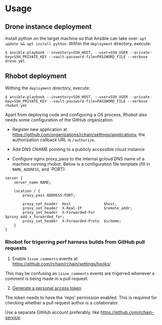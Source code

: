# Usage
## Drone instance deployment

Install python on the target machine so that Ansible can take over: `apt
update && apt install python`.  Within the `deployment` directory, execute:

    $ ansible-playbook --inventory=SSH_HOST, --user=SSH_USER --private-key=SSH_PRIVATE_KEY --vault-password-file=PASSWORD_FILE --verbose drone.yml

## Rhobot deployment

Withing the `deployment` directory, execute:

    $ ansible-playbook --inventory=SSH_HOST, --user=SSH_USER --private-key=SSH_PRIVATE_KEY --vault-password-file=PASSWORD_FILE --verbose rhobot.yml

Apart from deploying code and configuring a OS process, Rhobot also needs some
configuration of the GitHub organization.

 * Register new application at
   https://github.com/organizations/rchain/settings/applications; the
   authorization callback URL is `/authorize`.

 * Add DNS CNAME pointing to a publicly accessible cloud instance
 * Configure nginx proxy_pass to the internal gcloud DNS name of a machine
   running rhobot.  Below is a configuration file template (fill in `NAME`,
   `ADDRESS`, and `PORT):

```
server {
    server_name NAME;

    location / {
        proxy_pass ADDRESS:PORT;

        proxy_set_header  Host               $host;
        proxy_set_header  X-Real-IP          $remote_addr;
        proxy_set_header  X-Forwarded-For    $proxy_add_x_forwarded_for;
        proxy_set_header  X-Forwarded-Proto  $scheme;
    }
}
```

### Rhobot for trigerring perf harness builds from GitHub pull requests

1) Enable `Issue comments` events at https://github.com/rchain/rchain/settings/hooks/

This may be confusing as `issue_comments` events are trigerred whenever a
comment is being made in a pull request.

2) [Generate a personal access token](https://help.github.com/en/articles/creating-a-personal-access-token-for-the-command-line)

The token needs to have the 'repo' permission enabled.  This is required for
checking whether a pull request author is a collaborator.

Use a separate GitHub account preferably, like https://github.com/rchain-service.
